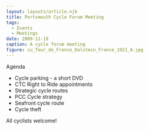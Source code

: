 ```yaml
---
layout: layouts/article.njk
title: Portsmouth Cycle Forum Meeting
tags:
  - Events
  - Meetings
date: 2009-11-19
caption: A cycle forum meeting
figure: cu_Tour_de_France_Dalstein_France_1921_A.jpg
---
```


Agenda

*   Cycle parking - a short DVD
*   CTC Right to Ride appointments
*   Strategic cycle routes
*   PCC Cycle strategy
*   Seafront cycle route
*   Cycle theft

All cyclists welcome!
